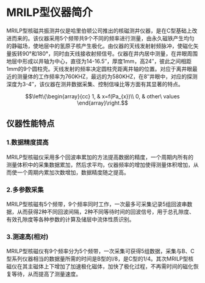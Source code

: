 # MRILP型仪器简介

MRILP型核磁共振测井仪是哈里伯顿公司推出的核磁测井仪器，是在C型基础上改进而来的。该仪器采用5个频带共9个不同的频率进行测量，由永久磁铁产生均匀的静磁场，使地层中的氢原子核产生极化。由仪器的天线发射射频脉冲，使磁化矢量扳转90°和180°，同时由天线接收射频信号。仪器在井内居中测量，在井眼周围地层中形成以井轴为中心，直径为14-16.5″，厚度1mm，高24″，彼此之间相距1mm的9个圆柱壳。天线发射的频率决定圆柱壳距离井轴的位置。对应于离井眼最近的测量体的工作频率为760KHZ，最远的为580KHZ，在8″井眼中，对应的探测深度为3-4″，该仪器在测井数据采集、控制信噪比等方面有其显著的特点。

$$\left\{\begin{array}{cc} 
		1, & x=f(Pa_{x})\\ 
		0, & other\ values 
	\end{array}\right.$$
  
## 仪器性能特点
### 1.数据精度提高
MRILP型核磁仪采用多个回波串累加的方法提高数据的精度，一个周期内所有的测量体积中的采集数据累加，然后求平均，仪器频率的增加使得测量体积增加，从而使一个周期内累加次数增加，数据精度随之提高。

### 2.多参数采集
MRILP型核磁有5个频带，9个频率同时工作，一次最多可采集记录5组回波串数据，从而获得2种不同回波间隔，2种不同等待时间的回波信号，用于总孔隙度、有效孔隙度等各种参数的计算及储层中流体性质识别。

### 3.测速高(相对)
MRILP型核磁仪有9个频率分为5个频带，一次采集可获得5组数据，采集与B、C型系列仪器相当的数据量所需的时间是B型的l/8，是C型的1/4。其次MRILP型核磁仪在其主磁体上下增加了加速极化磁体，加快了极化过程，不再需时间的磁化恢复等待，从而提高了测量速度。
